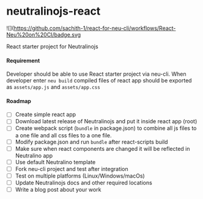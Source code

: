 # neutralinojs-react

![](https://github.com/sachith-1/react-for-neu-cli/workflows/React-Neu%20on%20CI/badge.svg

React starter project for Neutralinojs

#### Requirement

Developer should be able to use React starter project via neu-cli. When developer enter `neu build` compiled files of react app should be exported as `assets/app.js` and `assets/app.css`

#### Roadmap

- [ ] Create simple react app
- [ ] Download latest release of Neutralinojs and put it inside react app (root)
- [ ] Create webpack script (`bundle` in package.json) to combine all js files to a one file and all css files to a one file.
- [ ] Modify package.json and run `bundle` after react-scripts build
- [ ] Make sure when react components are changed it will be reflected in Neutralino app
- [ ] Use default Neutralino template
- [ ] Fork neu-cli project and test after integration
- [ ] Test on multiple platforms (Linux/Windows/macOs)
- [ ] Update Neutralinojs docs and other required locations
- [ ] Write a blog post about your work
